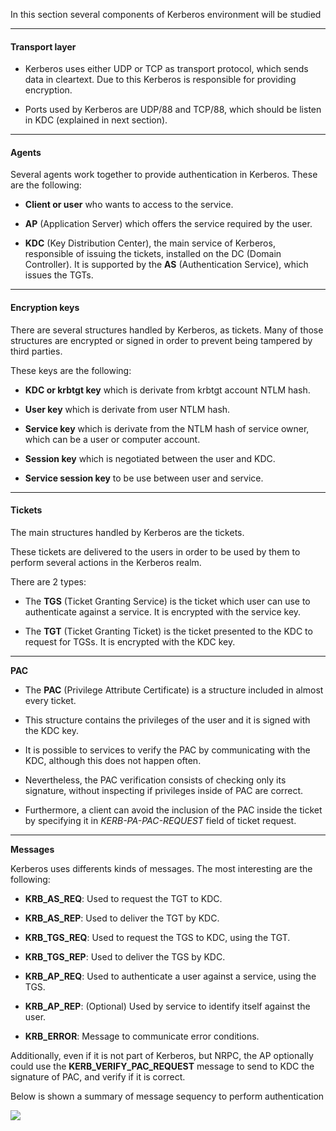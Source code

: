 In this section several components of Kerberos environment will be studied

---

#### Transport layer

- Kerberos uses either UDP or TCP as transport protocol, which sends data in cleartext. Due to this Kerberos is responsible for providing encryption.

- Ports used by Kerberos are UDP/88 and TCP/88, which should be listen in KDC (explained in next section).

---

#### **Agents**

Several agents work together to provide authentication in Kerberos. These are the following:

- **Client or user** who wants to access to the service.
    
- **AP** (Application Server) which offers the service required by the user.
    
- **KDC** (Key Distribution Center), the main service of Kerberos, responsible of issuing the tickets, installed on the DC (Domain Controller). It is supported by the **AS** (Authentication Service), which issues the TGTs.

---


#### **Encryption keys**

There are several structures handled by Kerberos, as tickets. Many of those structures are encrypted or signed in order to prevent being tampered by third parties. 

These keys are the following:

- **KDC or krbtgt key** which is derivate from krbtgt account NTLM hash.
    
- **User key** which is derivate from user NTLM hash.
    
- **Service key** which is derivate from the NTLM hash of service owner, which can be a user or computer account.
    
- **Session key** which is negotiated between the user and KDC.
    
- **Service session key** to be use between user and service.

---


#### **Tickets**

The main structures handled by Kerberos are the tickets. 

These tickets are delivered to the users in order to be used by them to perform several actions in the Kerberos realm. 

There are 2 types:

- The **TGS** (Ticket Granting Service) is the ticket which user can use to authenticate against a service. It is encrypted with the service key.
    
- The **TGT** (Ticket Granting Ticket) is the ticket presented to the KDC to request for TGSs. It is encrypted with the KDC key.

---


**PAC**

- The **PAC** (Privilege Attribute Certificate) is a structure included in almost every ticket.

- This structure contains the privileges of the user and it is signed with the KDC key.

- It is possible to services to verify the PAC by communicating with the KDC, although this does not happen often. 

- Nevertheless, the PAC verification consists of checking only its signature, without inspecting if privileges inside of PAC are correct.

- Furthermore, a client can avoid the inclusion of the PAC inside the ticket by specifying it in _KERB-PA-PAC-REQUEST_ field of ticket request.


---

**Messages**

Kerberos uses differents kinds of messages. The most interesting are the following:

- **KRB_AS_REQ**: Used to request the TGT to KDC.
    
- **KRB_AS_REP**: Used to deliver the TGT by KDC.
    
- **KRB_TGS_REQ**: Used to request the TGS to KDC, using the TGT.
    
- **KRB_TGS_REP**: Used to deliver the TGS by KDC.
    
- **KRB_AP_REQ**: Used to authenticate a user against a service, using the TGS.
    
- **KRB_AP_REP**: (Optional) Used by service to identify itself against the user.
    
- **KRB_ERROR**: Message to communicate error conditions.
    

Additionally, even if it is not part of Kerberos, but NRPC, the AP optionally could use the **KERB_VERIFY_PAC_REQUEST** message to send to KDC the signature of PAC, and verify if it is correct.

Below is shown a summary of message sequency to perform authentication

![](https://1517081779-files.gitbook.io/~/files/v0/b/gitbook-legacy-files/o/assets%2F-L_2uGJGU7AVNRcqRvEi%2F-M0d9k8nGTCsRCXEJeVB%2F-M0dzvYmaBEj2OnLDaMp%2Fimage.png?alt=media&token=4f7bb9c0-9376-4a24-b42b-8062aa5cdc71)
